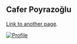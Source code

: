 ## Cafer Poyrazoğlu

[Link to another page](_posts/another-page.html).

[![Profile](/images/profile.jpg)](/images/profile.jpg)
